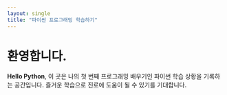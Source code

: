 ```yaml
---
layout: single 
title: "파이썬 프로그래밍 학습하기" 
---
```

  
# 환영합니다. 
  
**Hello Python**, 이 곳은 나의 첫 번째 프로그래밍 배우기인 파이썬 학습 상황을 기록하는 공간입니다.
즐거운 학습으로 진로에 도움이 될 수 있기를 기대합니다.
